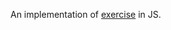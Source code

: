 An implementation of [exercise](https://github.com/makeyourownneuralnetwork/makeyourownneuralnetwork/blob/master/part2_neural_network_mnist_data.ipynb) in JS.